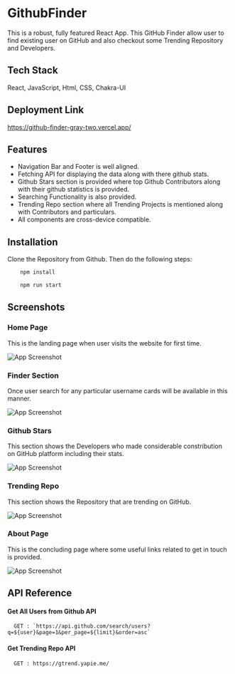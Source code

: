 
# GithubFinder

This is a robust, fully featured React App. This GitHub Finder allow user to find existing user on GitHub and also checkout some Trending Repository and Developers.

## Tech Stack

React, JavaScript, Html, CSS, Chakra-UI


## Deployment Link
https://github-finder-gray-two.vercel.app/

## Features

- Navigation Bar and Footer is well aligned.
- Fetching API for displaying the data along with there github stats.
- Github Stars section is provided where top Github Contributors along with their github statistics is provided.
- Searching Functionality is also provided.
- Trending Repo section where all Trending Projects is mentioned along with Contributors and particulars.
- All components are cross-device compatible.



## Installation

Clone the Repository from Github. Then do the following steps:

```bash
    npm install

    npm run start
```
    
## Screenshots

 ### Home Page
 This is the landing page when user visits the website for first time.

![App Screenshot](https://i.postimg.cc/d0vJxyRH/Web-capture-29-11-2022-141352-resplendent-granita-966ca8-netlify-app.jpg)

 ### Finder Section
Once user search for any particular username cards will be available in this manner.

![App Screenshot](https://i.postimg.cc/gjBvMpfs/Web-capture-29-11-2022-141648-resplendent-granita-966ca8-netlify-app.jpg)

 ### Github Stars
 This section shows the Developers who made considerable constribution on GitHub platform including their stats.
 
![App Screenshot](https://i.postimg.cc/sDhcnQgZ/Web-capture-29-11-2022-142022-resplendent-granita-966ca8-netlify-app.jpg)

  ### Trending Repo
 This section shows the Repository that are trending on GitHub.
 
![App Screenshot](https://i.postimg.cc/sXPtt6cb/Web-capture-29-11-2022-142444-resplendent-granita-966ca8-netlify-app.jpg)

 ### About Page
 This is the concluding page where some useful links related to get in touch is provided.
 
![App Screenshot](https://i.postimg.cc/tRSrYGY2/Web-capture-29-11-2022-142627-resplendent-granita-966ca8-netlify-app.jpg)


## API Reference

#### Get All Users from Github API

```http
  GET : `https://api.github.com/search/users?q=${user}&page=1&per_page=${limit}&order=asc`
```

#### Get Trending Repo API

```http
  GET : https://gtrend.yapie.me/
```
